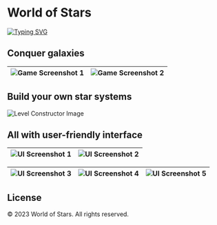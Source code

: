 # World of Stars

[![Typing SVG](https://readme-typing-svg.herokuapp.com?duration=10000color=%2336BCF7&lines=May+the+force+be+with+you)](https://git.io/typing-svg)

## Conquer galaxies

| ![Game Screenshot 1](https://github.com/SilentCoast/World-of-Stars-public/assets/94042423/408050a8-3515-4d92-ac99-582b061a15a2) | ![Game Screenshot 2](https://github.com/SilentCoast/World-of-Stars-public/assets/94042423/3bc207b7-e1d6-4382-862c-9ff7135efe05) |
| --- | --- |

## Build your own star systems

![Level Constructor Image](https://github.com/SilentCoast/World-of-Stars-public/assets/94042423/155b83ff-8468-4794-ba36-0210c7e3a622)

## All with user-friendly interface

| ![UI Screenshot 1](https://github.com/SilentCoast/World-of-Stars-public/assets/94042423/b6185034-fc80-486d-8e5f-1fdd1333f337) | ![UI Screenshot 2](https://github.com/SilentCoast/World-of-Stars-public/assets/94042423/5215442f-cf1c-4345-82ad-ca911f8b5893) |
| --- | --- |

| ![UI Screenshot 3](https://github.com/SilentCoast/World-of-Stars-public/assets/94042423/8bc1d68c-84c8-49ff-a53a-6e18a5d513f0) | ![UI Screenshot 4](https://github.com/SilentCoast/World-of-Stars-public/assets/94042423/6cc9cd5c-2e65-477e-a5cf-c27760f22e39) | ![UI Screenshot 5](https://github.com/SilentCoast/World-of-Stars-public/assets/94042423/7b431e33-38cf-46bf-898e-846a4d5bb534) |
| --- | --- | --- |

## License

&copy; 2023 World of Stars. All rights reserved.
